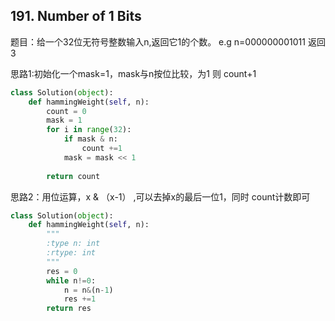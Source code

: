 ## 191. Number of 1 Bits

题目：给一个32位无符号整数输入n,返回它1的个数。 e.g n=000000001011 返回 3

思路1:初始化一个mask=1，mask与n按位比较，为1 则 count+1

```python
class Solution(object):
    def hammingWeight(self, n):
        count = 0
        mask = 1
        for i in range(32):
            if mask & n:
                count +=1
            mask = mask << 1
            
        return count
```

思路2：用位运算，x & （x-1） ,可以去掉x的最后一位1，同时 count计数即可

```python
class Solution(object):
    def hammingWeight(self, n):
        """
        :type n: int
        :rtype: int
        """
        res = 0
        while n!=0:
            n = n&(n-1)
            res +=1
        return res
```
